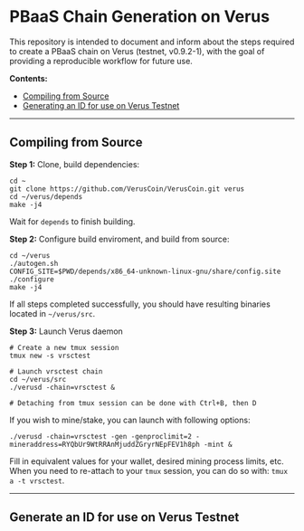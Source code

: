 # PBaaS Chain Generation on Verus

This repository is intended to document and inform about the steps required to create a PBaaS chain on Verus (testnet, v0.9.2-1), with the goal of providing a reproducible workflow for future use.

**Contents:**

- [Compiling from Source](#compile)
- [Generating an ID for use on Verus Testnet](#idgen)

---

<h2 id="compile">Compiling from Source</h2>

**Step 1:** Clone, build dependencies:

```
cd ~
git clone https://github.com/VerusCoin/VerusCoin.git verus
cd ~/verus/depends
make -j4
```

Wait for `depends` to finish building.

**Step 2:** Configure build enviroment, and build from source:

```
cd ~/verus
./autogen.sh
CONFIG_SITE=$PWD/depends/x86_64-unknown-linux-gnu/share/config.site ./configure
make -j4
```

If all steps completed successfully, you should have resulting binaries located in `~/verus/src`.

**Step 3:** Launch Verus daemon

```
# Create a new tmux session
tmux new -s vrsctest

# Launch vrsctest chain
cd ~/verus/src
./verusd -chain=vrsctest &

# Detaching from tmux session can be done with Ctrl+B, then D

```

If you wish to mine/stake, you can launch with following options:

```
./verusd -chain=vrsctest -gen -genproclimit=2 -mineraddress=RYQbUr9WtRRAnMjuddZGryrNEpFEV1h8ph -mint &
```

Fill in equivalent values for your wallet, desired mining process limits, etc.  When you need to re-attach to your `tmux` session, you can do so with: `tmux a -t vrsctest`.

---

<h2 id="idgen">Generate an ID for use on Verus Testnet</h2>